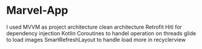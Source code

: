 # Marvel-App
I used MVVM as project architecture
clean architecture
Retrofit
Hitl for dependency injection
Kotlin
Coroutines to handel operation on threads
glide to load images
SmartRefreshLayout to handle load more in recyclerview
